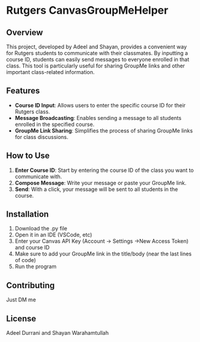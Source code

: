 # Rutgers CanvasGroupMeHelper

## Overview
This project, developed by Adeel and Shayan, provides a convenient way for Rutgers students to communicate with their classmates. By inputting a course ID, students can easily send messages to everyone enrolled in that class. This tool is particularly useful for sharing GroupMe links and other important class-related information.

## Features
- **Course ID Input**: Allows users to enter the specific course ID for their Rutgers class.
- **Message Broadcasting**: Enables sending a message to all students enrolled in the specified course.
- **GroupMe Link Sharing**: Simplifies the process of sharing GroupMe links for class discussions.

## How to Use
1. **Enter Course ID**: Start by entering the course ID of the class you want to communicate with.
2. **Compose Message**: Write your message or paste your GroupMe link.
3. **Send**: With a click, your message will be sent to all students in the course.

## Installation
1. Download the .py file
2. Open it in an IDE (VSCode, etc)
3. Enter your Canvas API Key (Account -> Settings ->New Access Token) and course ID
4. Make sure to add your GroupMe link in the title/body (near the last lines of code)
5. Run the program

## Contributing
Just DM me

## License
Adeel Durrani and Shayan Warahamtullah 
